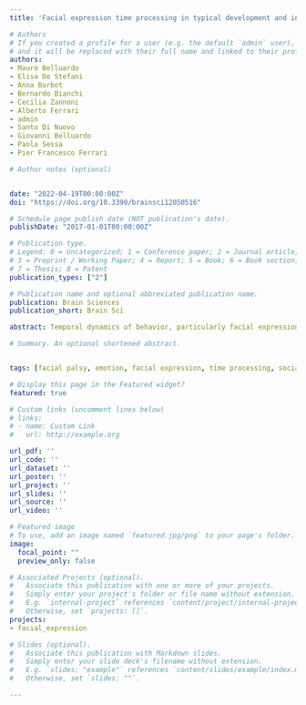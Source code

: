 ```yaml
---
title: 'Facial expression time processing in typical development and in patients with congenital facial palsy'

# Authors
# If you created a profile for a user (e.g. the default `admin` user), write the username (folder name) here 
# and it will be replaced with their full name and linked to their profile.
authors:
- Mauro Belluardo
- Elisa De Stefani
- Anna Barbot
- Bernardo Bianchi
- Cecilia Zannoni
- Alberto Ferrari
- admin
- Santo Di Nuovo
- Giovanni Belluardo
- Paola Sessa
- Pier Francesco Ferrari

# Author notes (optional)


date: "2022-04-19T00:00:00Z"
doi: "https://doi.org/10.3390/brainsci12050516"

# Schedule page publish date (NOT publication's date).
publishDate: "2017-01-01T00:00:00Z"

# Publication type.
# Legend: 0 = Uncategorized; 1 = Conference paper; 2 = Journal article;
# 3 = Preprint / Working Paper; 4 = Report; 5 = Book; 6 = Book section;
# 7 = Thesis; 8 = Patent
publication_types: ["2"]

# Publication name and optional abbreviated publication name.
publication: Brain Sciences
publication_short: Brain Sci

abstract: Temporal dynamics of behavior, particularly facial expressions, are fundamental for communication between individuals from very early in development. Facial expression processing has been widely demonstrated to involve embodied simulative processes mediated by the motor system. Such processes may be impaired in patients with congenital facial palsy, including those affected by Moebius syndrome (MBS). The aims of this study were to investigate (a) the role of motor mechanisms in the processing of dynamic facial expression timing by testing patients affected by congenital facial palsy and (b) age-dependent effects on such processing. Accordingly, we recruited 38 typically developing individuals and 15 individuals with MBS, ranging in age from childhood to adulthood. We used a time comparison task where participants were asked to identify which one of two dynamic facial expressions was faster. Results showed that MBS individuals performed worse than controls in correctly estimating the duration of facial expressions. Interestingly, we did not find any performance differences in relation to age. These findings provide further evidence for the involvement of the motor system in processing facial expression duration and suggest that a sensorimotor matching mechanism may contribute to such timing perception from childhood.

# Summary. An optional shortened abstract.


tags: [facial palsy, emotion, facial expression, time processing, social interactions, emotional and social development]

# Display this page in the Featured widget?
featured: true

# Custom links (uncomment lines below)
# links:
# - name: Custom Link
#   url: http://example.org

url_pdf: ''
url_code: ''
url_dataset: ''
url_poster: ''
url_project: ''
url_slides: ''
url_source: ''
url_video: ''

# Featured image
# To use, add an image named `featured.jpg/png` to your page's folder. 
image:
  focal_point: ""
  preview_only: false

# Associated Projects (optional).
#   Associate this publication with one or more of your projects.
#   Simply enter your project's folder or file name without extension.
#   E.g. `internal-project` references `content/project/internal-project/index.md`.
#   Otherwise, set `projects: []`.
projects:
- facial_expression

# Slides (optional).
#   Associate this publication with Markdown slides.
#   Simply enter your slide deck's filename without extension.
#   E.g. `slides: "example"` references `content/slides/example/index.md`.
#   Otherwise, set `slides: ""`.

---
```



